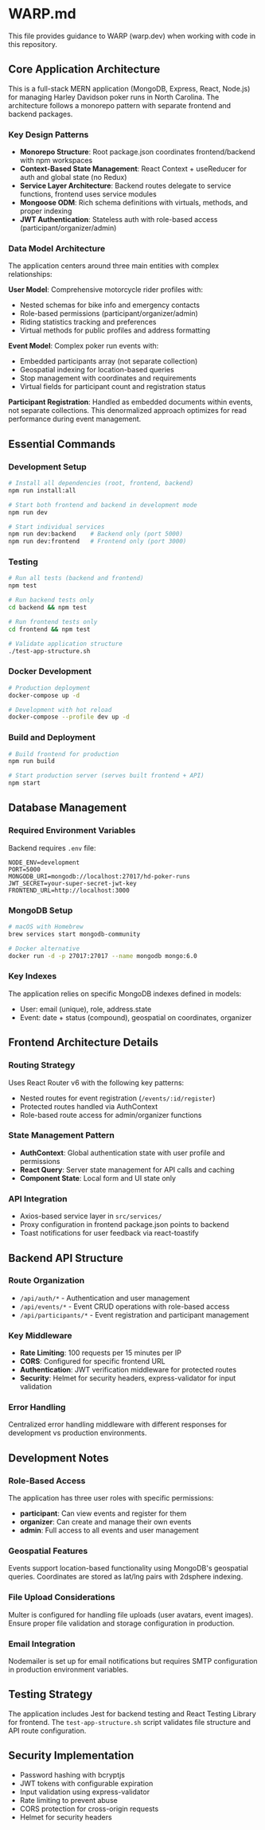 # WARP.md

This file provides guidance to WARP (warp.dev) when working with code in this repository.

## Core Application Architecture

This is a full-stack MERN application (MongoDB, Express, React, Node.js) for managing Harley Davidson poker runs in North Carolina. The architecture follows a monorepo pattern with separate frontend and backend packages.

### Key Design Patterns

- **Monorepo Structure**: Root package.json coordinates frontend/backend with npm workspaces
- **Context-Based State Management**: React Context + useReducer for auth and global state (no Redux)
- **Service Layer Architecture**: Backend routes delegate to service functions, frontend uses service modules
- **Mongoose ODM**: Rich schema definitions with virtuals, methods, and proper indexing
- **JWT Authentication**: Stateless auth with role-based access (participant/organizer/admin)

### Data Model Architecture

The application centers around three main entities with complex relationships:

**User Model**: Comprehensive motorcycle rider profiles with:
- Nested schemas for bike info and emergency contacts
- Role-based permissions (participant/organizer/admin)
- Riding statistics tracking and preferences
- Virtual methods for public profiles and address formatting

**Event Model**: Complex poker run events with:
- Embedded participants array (not separate collection)
- Geospatial indexing for location-based queries
- Stop management with coordinates and requirements
- Virtual fields for participant count and registration status

**Participant Registration**: Handled as embedded documents within events, not separate collections. This denormalized approach optimizes for read performance during event management.

## Essential Commands

### Development Setup
```bash
# Install all dependencies (root, frontend, backend)
npm run install:all

# Start both frontend and backend in development mode
npm run dev

# Start individual services
npm run dev:backend    # Backend only (port 5000)
npm run dev:frontend   # Frontend only (port 3000)
```

### Testing
```bash
# Run all tests (backend and frontend)
npm test

# Run backend tests only
cd backend && npm test

# Run frontend tests only  
cd frontend && npm test

# Validate application structure
./test-app-structure.sh
```

### Docker Development
```bash
# Production deployment
docker-compose up -d

# Development with hot reload
docker-compose --profile dev up -d
```

### Build and Deployment
```bash
# Build frontend for production
npm run build

# Start production server (serves built frontend + API)
npm start
```

## Database Management

### Required Environment Variables

Backend requires `.env` file:
```env
NODE_ENV=development
PORT=5000
MONGODB_URI=mongodb://localhost:27017/hd-poker-runs
JWT_SECRET=your-super-secret-jwt-key
FRONTEND_URL=http://localhost:3000
```

### MongoDB Setup
```bash
# macOS with Homebrew
brew services start mongodb-community

# Docker alternative
docker run -d -p 27017:27017 --name mongodb mongo:6.0
```

### Key Indexes
The application relies on specific MongoDB indexes defined in models:
- User: email (unique), role, address.state
- Event: date + status (compound), geospatial on coordinates, organizer

## Frontend Architecture Details

### Routing Strategy
Uses React Router v6 with the following key patterns:
- Nested routes for event registration (`/events/:id/register`)
- Protected routes handled via AuthContext
- Role-based route access for admin/organizer functions

### State Management Pattern
- **AuthContext**: Global authentication state with user profile and permissions
- **React Query**: Server state management for API calls and caching
- **Component State**: Local form and UI state only

### API Integration
- Axios-based service layer in `src/services/`
- Proxy configuration in frontend package.json points to backend
- Toast notifications for user feedback via react-toastify

## Backend API Structure

### Route Organization
- `/api/auth/*` - Authentication and user management
- `/api/events/*` - Event CRUD operations with role-based access
- `/api/participants/*` - Event registration and participant management

### Key Middleware
- **Rate Limiting**: 100 requests per 15 minutes per IP
- **CORS**: Configured for specific frontend URL
- **Authentication**: JWT verification middleware for protected routes
- **Security**: Helmet for security headers, express-validator for input validation

### Error Handling
Centralized error handling middleware with different responses for development vs production environments.

## Development Notes

### Role-Based Access
The application has three user roles with specific permissions:
- **participant**: Can view events and register for them
- **organizer**: Can create and manage their own events
- **admin**: Full access to all events and user management

### Geospatial Features
Events support location-based functionality using MongoDB's geospatial queries. Coordinates are stored as lat/lng pairs with 2dsphere indexing.

### File Upload Considerations
Multer is configured for handling file uploads (user avatars, event images). Ensure proper file validation and storage configuration in production.

### Email Integration
Nodemailer is set up for email notifications but requires SMTP configuration in production environment variables.

## Testing Strategy

The application includes Jest for backend testing and React Testing Library for frontend. The `test-app-structure.sh` script validates file structure and API route configuration.

## Security Implementation

- Password hashing with bcryptjs
- JWT tokens with configurable expiration
- Input validation using express-validator
- Rate limiting to prevent abuse
- CORS protection for cross-origin requests
- Helmet for security headers